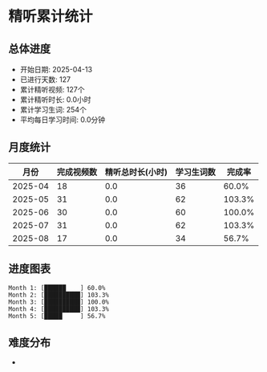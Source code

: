 # 精听累计统计

## 总体进度

- 开始日期: 2025-04-13
- 已进行天数: 127
- 累计精听视频: 127个
- 累计精听时长: 0.0小时
- 累计学习生词: 254个
- 平均每日学习时间: 0.0分钟

## 月度统计

| 月份 | 完成视频数 | 精听总时长(小时) | 学习生词数 | 完成率 |
|-----|-----------|----------------|----------|-------|
| 2025-04 | 18 | 0.0 | 36 | 60.0% |
| 2025-05 | 31 | 0.0 | 62 | 103.3% |
| 2025-06 | 30 | 0.0 | 60 | 100.0% |
| 2025-07 | 31 | 0.0 | 62 | 103.3% |
| 2025-08 | 17 | 0.0 | 34 | 56.7% |

## 进度图表

```
Month 1: [██████    ] 60.0%
Month 2: [██████████] 103.3%
Month 3: [██████████] 100.0%
Month 4: [██████████] 103.3%
Month 5: [█████     ] 56.7%
```

## 难度分布

- [简单/中等/困难]: 127 (100.0%)